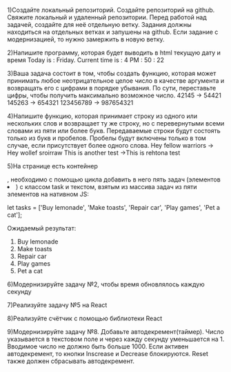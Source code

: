 1)Создайте локальный репозиторий. Создайте репозиторий на github. Свяжите локальный и удаленный репозитории. Перед работой над задачей, создайте для неё отдельную ветку. Задания должны находиться на отдельных ветках и запушены на github. Если задание с модернизацией, то нужно замержить в новую ветку. 

2)Напишите программу, которая будет выводить в html текущую дату и время
Today is : Friday. 
Current time is : 4 PM : 50 : 22

3)Ваша задача состоит в том, чтобы создать функцию, которая может принимать любое неотрицательное целое число в качестве аргумента и возвращать его с цифрами в порядке убывания. По сути, переставьте цифры, чтобы получить максимально возможное число.
42145 -> 54421
145263 -> 654321
123456789 -> 987654321

 4)Напишите функцию, которая принимает строку из одного или нескольких слов и возвращает ту же строку, но с перевернутыми всеми словами из пяти или более букв. Передаваемые строки будут состоять только из букв и пробелов. Пробелы будут включены только в том случае, если присутствует более одного слова.
Hey fellow warriors -> Hey wollef sroirraw
This is another test ->This is rehtona test
	
5)На странице есть контейнер <ol id="todo-list"></ol>, необходимо с помощью цикла добавить в него пять задач (элементов <li>) с классом task и текстом, взятым из массива задач из пяти элементов на нативном JS: 

let tasks = ['Buy lemonade', 'Make toasts', 'Repair car', 'Play games', 'Pet a cat'];

Ожидаемый результат:

<ol id="todo-list">
	<li class="task">Buy lemonade</li>
	<li class="task">Make toasts</li>
	<li class="task">Repair car</li>
	<li class="task">Play games</li>
	<li class="task">Pet a cat</li>
</ol>

6)Модернизируйте задачу №2, чтобы время обновлялось каждую секунду

7)Реализуйте задачу №5 на React




8)Реализуйте счётчик с помощью библиотеки React

9)Модернизируйте задачу №8. Добавьте автодекремент(таймер). Число указывается в текстовом поле и через кажду секунду уменьшается на 1. Вводимое число не должно быть больше 1000.  Если активен автодекремент, то кнопки Inscrease и Decrease блокируются. Reset также должен сбрасывать автодекремент.

	
